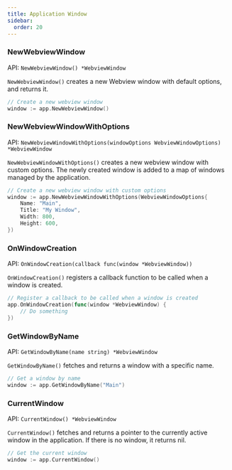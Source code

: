 ```yaml
---
title: Application Window
sidebar:
  order: 20
---
```


### NewWebviewWindow

API: `NewWebviewWindow() *WebviewWindow`

`NewWebviewWindow()` creates a new Webview window with default options, and
returns it.

```go
// Create a new webview window
window := app.NewWebviewWindow()
```

### NewWebviewWindowWithOptions

API:
`NewWebviewWindowWithOptions(windowOptions WebviewWindowOptions) *WebviewWindow`

`NewWebviewWindowWithOptions()` creates a new webview window with custom
options. The newly created window is added to a map of windows managed by the
application.

```go
// Create a new webview window with custom options
window := app.NewWebviewWindowWithOptions(WebviewWindowOptions{
    Name: "Main",
    Title: "My Window",
    Width: 800,
    Height: 600,
})
```

### OnWindowCreation

API: `OnWindowCreation(callback func(window *WebviewWindow))`

`OnWindowCreation()` registers a callback function to be called when a window is
created.

```go
// Register a callback to be called when a window is created
app.OnWindowCreation(func(window *WebviewWindow) {
    // Do something
})
```

### GetWindowByName

API: `GetWindowByName(name string) *WebviewWindow`

`GetWindowByName()` fetches and returns a window with a specific name.

```go
// Get a window by name
window := app.GetWindowByName("Main")
```

### CurrentWindow

API: `CurrentWindow() *WebviewWindow`

`CurrentWindow()` fetches and returns a pointer to the currently active window
in the application. If there is no window, it returns nil.

```go
// Get the current window
window := app.CurrentWindow()
```
